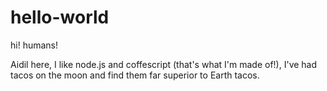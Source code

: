 # hello-world

hi! humans!

Aidil here, I like node.js and coffescript (that's what I'm made of!),
I've had tacos on the moon and find them far superior to Earth tacos.
